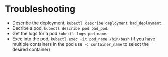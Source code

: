 # Troubleshooting

* Describe the deployment, `kubectl describe deployment bad_deployment`.
* Decribe a pod, `kubectl describe pod bad_pod`.
* Get the logs for a pod `kubectl logs pod_name`.
* Exec into the pod, `kubectl exec -it pod_name /bin/bash` \(If you have multiple containers in the pod use `-c container_name` to select the desired container\)


